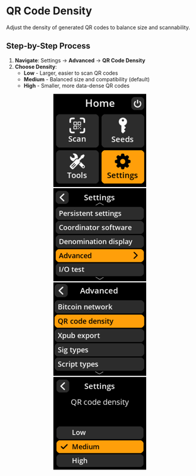 # QR Code Density

Adjust the density of generated QR codes to balance size and scannability.

## Step-by-Step Process

1. **Navigate**: Settings → **Advanced** → **QR Code Density**
2. **Choose Density**:
   - **Low** - Larger, easier to scan QR codes
   - **Medium** - Balanced size and compatibility (default)
   - **High** - Smaller, more data-dense QR codes

<div align="center">
     <img src="images/HomeScreenSettingsSelectView.png" alt="Settings selection menu" width="250"/>
</div>

<div align="center">
     <img src="images/SettingsMainMenuAdvancedSelectView.png" alt="Advanced selection menu" width="250"/>
</div>

<div align="center">
     <img src="images/QRCodeDensitySelectView.png" alt="QR code density selection menu" width="250"/>
</div>

<div align="center">
     <img src="images/SettingsEntryUpdateSelectionView_qr_density.png" alt="QR code density options" width="250"/>
</div>
